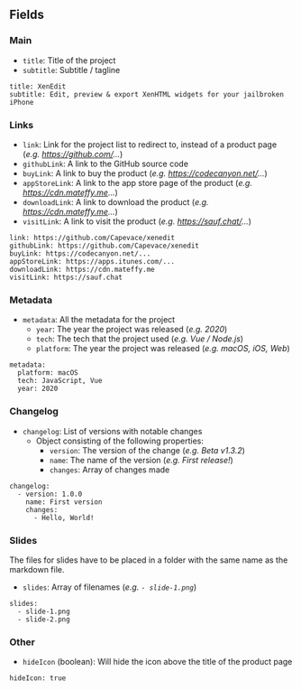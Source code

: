 ## Fields

### Main

- `title`: Title of the project
- `subtitle`: Subtitle / tagline

```
title: XenEdit
subtitle: Edit, preview & export XenHTML widgets for your jailbroken iPhone
```

### Links

- `link`: Link for the project list to redirect to, instead of a product page (_e.g. https://github.com/..._)
- `githubLink`: A link to the GitHub source code
- `buyLink`: A link to buy the product (_e.g. https://codecanyon.net/..._)
- `appStoreLink`: A link to the app store page of the product (_e.g. https://cdn.mateffy.me..._)
- `downloadLink`: A link to download the product (_e.g. https://cdn.mateffy.me..._)
- `visitLink`: A link to visit the product (_e.g. https://sauf.chat/..._)

```
link: https://github.com/Capevace/xenedit
githubLink: https://github.com/Capevace/xenedit
buyLink: https://codecanyon.net/...
appStoreLink: https://apps.itunes.com/...
downloadLink: https://cdn.mateffy.me
visitLink: https://sauf.chat

```

### Metadata

<!-- prettier-ignore -->
* `metadata`: All the metadata for the project 
	- `year`: The year the project was released (_e.g. 2020_)
	- `tech`: The tech that the project used (_e.g. Vue / Node.js_)
	- `platform`: The year the project was released (_e.g. macOS, iOS, Web_)

```
metadata:
  platform: macOS
  tech: JavaScript, Vue
  year: 2020
```

### Changelog

<!-- prettier-ignore -->
* `changelog`: List of versions with notable changes
	- Object consisting of the following properties:
		- `version`: The version of the change (_e.g. Beta v1.3.2_)
		- `name`: The name of the version (_e.g. First release!_)
		- `changes`: Array of changes made

```
changelog:
  - version: 1.0.0
    name: First version
    changes:
      - Hello, World!
```

### Slides

The files for slides have to be placed in a folder with the same name as the markdown file.

<!-- prettier-ignore -->
* `slides`: Array of filenames (_e.g. `- slide-1.png`_)

```
slides:
  - slide-1.png
  - slide-2.png
```

### Other

- `hideIcon` (boolean): Will hide the icon above the title of the product page

```
hideIcon: true
```
